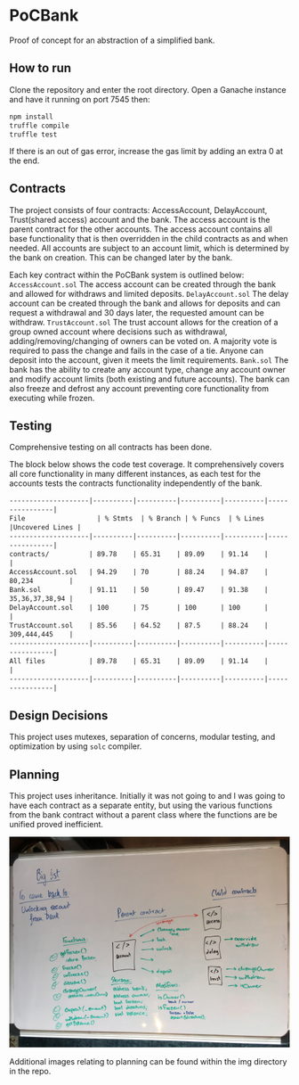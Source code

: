 # PoCBank
Proof of concept for an abstraction of a simplified bank. 

## How to run
Clone the repository and enter the root directory.
Open a Ganache instance and have it running on port 7545 then:
```
npm install
truffle compile
truffle test
```
If there is an out of gas error, increase the gas limit by adding an extra 0 at the end.

## Contracts
The project consists of four contracts: AccessAccount, DelayAccount, Trust(shared access) account and the bank. The access account is the parent contract for the other accounts. The access account contains all base functionality that is then overridden in the child contracts as and when needed. All accounts are subject to an account limit, which is determined by the bank on creation. This can be changed later by the bank.

Each key contract within the PoCBank system is outlined below:
`AccessAccount.sol` The access account can be created through the bank and allowed for withdraws and limited deposits. 
`DelayAccount.sol` The delay account can be created through the bank and allows for deposits and can request a withdrawal and 30 days later, the requested amount can be withdraw.
`TrustAccount.sol` The trust account allows for the creation of a group owned account where decisions such as withdrawal, adding/removing/changing of owners can be voted on. A majority vote is required to pass the change and fails in the case of a tie. Anyone can deposit into the account, given it meets the limit requirements.
`Bank.sol` The bank has the ability to create any account type, change any account owner and modify account limits (both existing and future accounts). The bank can also freeze and defrost any account preventing core functionality from executing while frozen.

## Testing
Comprehensive testing on all contracts has been done. 

The block below shows the code test coverage. It comprehensively covers all core functionality in many different instances, as each test for the accounts tests the contracts functionality independently of the bank. 

```
--------------------|----------|----------|----------|----------|----------------|
File 	              | % Stmts  | % Branch | % Funcs  | % Lines  |Uncovered Lines |
--------------------|----------|----------|----------|----------|----------------|
contracts/          | 89.78    | 65.31    | 89.09    | 91.14    |                |
AccessAccount.sol   | 94.29    | 70       | 88.24    | 94.87    | 80,234         |
Bank.sol            | 91.11    | 50       | 89.47    | 91.38    | 35,36,37,38,94 |
DelayAccount.sol    | 100      | 75       | 100      | 100      |                |
TrustAccount.sol    | 85.56    | 64.52    | 87.5     | 88.24    | 309,444,445    |
--------------------|----------|----------|----------|----------|----------------|
All files           | 89.78    | 65.31    | 89.09    | 91.14    |                |
--------------------|----------|----------|----------|----------|----------------|
```

## Design Decisions
This project uses mutexes, separation of concerns, modular testing, and optimization by using `solc` compiler. 

## Planning
This project uses inheritance. Initially it was not going to and I was going to have each contract as a separate entity, but using the various functions from the bank contract without a parent class where the functions are be unified proved inefficient.
<p align="center">  
  <img
   src="https://github.com/Nicca42/PoCBank/blob/master/pocbank/img/Inheritance.JPG" alt="Inheritance"/>
  <br>
</p>

Additional images relating to planning can be found within the img directory in the repo.



